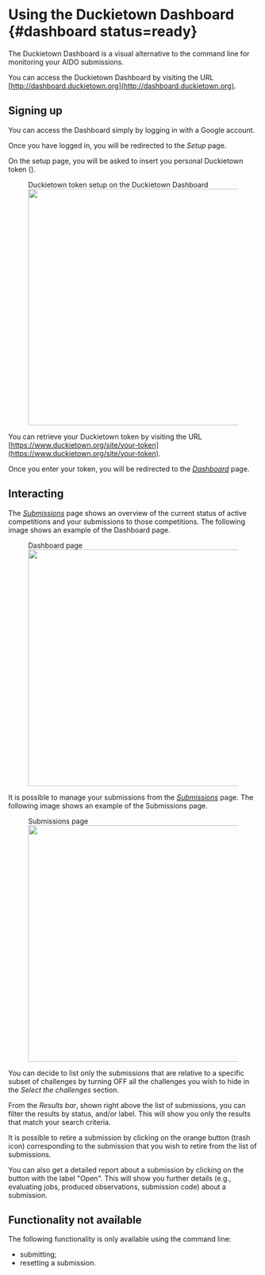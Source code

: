# Using the Duckietown Dashboard {#dashboard status=ready}


The Duckietown Dashboard is a visual alternative to the command line for monitoring your AIDO submissions.

You can access the Duckietown Dashboard by visiting the URL [http://dashboard.duckietown.org](http://dashboard.duckietown.org).


## Signing up

You can access the Dashboard simply by logging in with a Google account.

Once you have logged in, you will be redirected to the *Setup* page.

On the setup page, you will be asked to insert you personal Duckietown token
([](#token-setup)).
 
<figure id='token-setup'>
    <figcaption>Duckietown token setup on the Duckietown Dashboard</figcaption>
    <img style='width:34em' src="images/setup_token.png"/>
</figure> 

You can retrieve your Duckietown token by visiting the URL
[https://www.duckietown.org/site/your-token](https://www.duckietown.org/site/your-token).

Once you enter your token, you will be redirected to the
[*Dashboard*](http://dashboard.duckietown.org/dashboard) page.


## Interacting

The [*Submissions*](http://dashboard.duckietown.org/submissions) page shows an overview of the current status of active competitions
and your submissions to those competitions.
The following image shows an example of the Dashboard page.

<figure>
    <figcaption>Dashboard page</figcaption>
    <img style='width:34em' src="images/dashboard_page.png"/>
</figure>


It is possible to manage your submissions from the
[*Submissions*](http://dashboard.duckietown.org/submissions) page.
The following image shows an example of the Submissions page.


<figure>
    <figcaption>Submissions page</figcaption>
    <img style='width:34em' src="images/submissions_page.png"/>
</figure>

You can decide to list only the submissions that are relative to a specific
subset of challenges by turning OFF all the challenges you wish to hide
in the *Select the challenges* section.

From the *Results bar*, shown right above the list of submissions, you can filter the results by status, and/or label.
This will show you only the results that match your search criteria.

It is possible to retire a submission by clicking on the orange button
(trash icon) corresponding to the submission that you wish to retire from
the list of submissions.

You can also get a detailed report about a submission by clicking on the
button with the label "Open".
This will show you further details (e.g., evaluating jobs, produced observations,
submission code) about a submission.


## Functionality not available

The following functionality is only available using the command line:

* submitting;
* resetting a submission.

